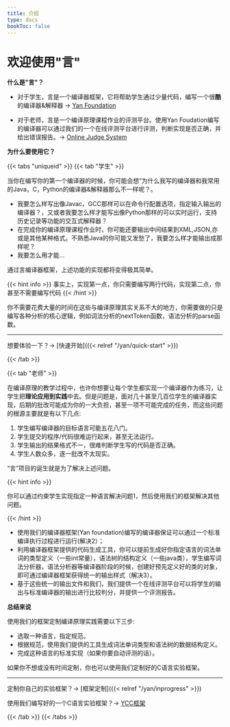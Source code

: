 ```yaml
---
title: 介绍
type: docs
bookToc: false
---
```


# 欢迎使用"言"

**什么是"言"？**

- 对于学生，言是一个编译器框架，它将帮助学生通过少量代码，编写一个很**酷**的编译器&解释器 -> [Yan Foundation](https://github.com/yan-lang/yan)

- 对于老师，言是一个编译原理课程作业的评测平台。使用Yan Foudation编写的编译器可以通过我们的一个在线评测平台进行评测，判断实现是否正确，并给出错误报告。-> [Online Judge System](https://www.zeqianglai.cn)

**为什么要使用它？**

{{< tabs "uniqueid" >}}
{{< tab "学生" >}}

当你在编写你的第一个编译器的时候，你可能会想“为什么我写的编译器和我常用的Java，C，Python的编译器&解释器那么不一样呢？。

- 我要怎么样写出像Javac，GCC那样可以在命令行配置选项，指定输入输出的编译器？，又或者我要怎么样才能写出像Python那样的可以实时运行，支持历史记录等功能的交互式解释器？
- 在完成你的编译原理课程作业时，你可能还要输出中间结果到XML,JSON,亦或是其他某种格式。不熟悉Java的你可能又发愁了，我要怎么样才能输出成那样呢？
- 我要怎么用才能...

通过言编译器框架，上述功能的实现都将变得极其简单。

{{< hint info >}}
事实上，实现第一点，你只需要编写两行代码，实现第二点，你甚至不需要编写代码
{{< /hint >}}

你不需要花费大量的时间在这些与编译原理其实关系不大的地方，你需要做的只是编写各种分析的核心逻辑，例如词法分析的nextToken函数，语法分析的parse函数。

---

想要体验一下？-> [快速开始]({{< relref "/yan/quick-start" >}})

{{< /tab >}}

{{< tab "老师" >}}

在编译原理的教学过程中，也许你想要让每个学生都实现一个编译器作为练习，让学生把**理论应用到实践**中去。但是问题是，面对几十甚至几百位学生的编译器实现，后期的批改可能成为你的一大负担，甚至一项不可能完成的任务，而这些问题的根源主要就是有以下几点:

1. 学生编写编译器的目标语言可能五花八门。
2. 学生提交的程序/代码很难运行起来，甚至无法运行。
3. 学生输出的结果格式不一，很难判断学生写的代码是否正确。
4. 学生人数众多，逐一批改不太现实。

“言”项目的诞生就是为了解决上述问题。

{{< hint info >}}

你可以通过约束学生实现指定一种语言解决问题1，然后使用我们的框架解决其他问题。

{{< /hint >}}

- 使用我们的编译器框架(Yan foundation)编写的编译器保证可以通过一个标准编译执行过程进行运行(解决2）；
- 利用编译器框架提供的代码生成工具，你可以提前生成好你指定语言的词法单词的类型定义（一些int常量），语法树的结构定义（一些java类），学生编写词法分析器，语法分析器等编译器阶段的时候，创建好预先定义好的类的对象，即可通过编译器框架获得统一的输出样式（解决3）。
- 基于这些统一的输出文件和我们，我们提供一个在线评测平台可以将学生的输出与标准编译器的输出进行比较判分，并提供一个评测报告。

**总结来说**

使用我们的框架定制编译原理实践需要以下三步:

- 选取一种语言，指定规范。
- 根据规范，使用我们提供的工具生成词法单词类型和语法树的数据结构定义。
- 完成这种语言的标准实现（如果你要自动评测的话）。

如果你不想或没有时间定制，你也可以使用我们定制好的C语言实验框架。

---

定制你自己的实验框架？-> [框架定制]({{< relref "/yan/inprogress" >}})

使用我们编写好的一个C语言实验框架？-> [YCC框架](https://yan-lang.github.io/ycc/)

{{< /tab >}}
{{< /tabs >}}
